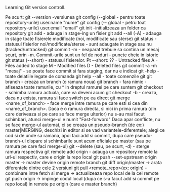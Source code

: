 Learning Git version controll.

Pe scurt:
git --version -versiunea
git config (--global - pentru toate repository-urile) user.name "nume"
git config (-- global - petru toat repository-urile) user.email "email"
git init -initializeaza un folder ca repository
git add - adauga in stage-ing un fisier
git add --all (-A) - adauga in stage toate fisierele modificate (noi, modificate sau sterse)
git status - statusul fisierlor noi/modificate/sterse - sunt adaugate in stage sau nu (tracked/untracked)
git commit -m - neaparat trebuie sa contina un mesaj scurt, prin -m. Commit-urile sunt un fel de noduri -  puncte cheie in istoric
git status (--short) - statusul fisierelor.
Pt --short:
      ?? - Untracked files
      A - Files added to stage
      M - Modified files
      D - Deleted files
git commit -a -m "mesaj"  - se poate face commit si fara staging, dar nu e indicat
git <comanda> -help - toate delatiile legate de comanda
git help --all - toate comenzile git
git branch <name> - creaza un branch (o ramura noua)
git branch  - fara nimic - afiseaza toate ramurile, cu * in dreptul ramurei pe care suntem
git checkout <name> - schimba ramura actuala, care va deveni acum <name>
git checkout -b <name> - creaza, daca nu exista, ramura <name> si face switch pe ea direct
git merge <name_of_branch> - face merge intre ramura pe care esti si cea din <name_of_branch>. 
   Daca e o ramura directa, si nici in prima ramura (din care deriveaza si pe care se face merge ulterior) nu s-au mai facut schimbari, atunci merge-ul e numit "Fast-forword"
   Daca apar conflicte, nu se face merge-ul automat, ci se creaza un pseudo-branch (de ex:) master|MERGING, deschizi in editor si se vad variantele-diferentele; 
   alegi ce cod si de unde sa ramana, apoi faci add si commit, dupa care pseudo-branch-ul dispare si schimbarile sunt acum oficiale pe master (sau pe ramura pe care faci merge-ul) 
git --delete (sau, pe scurt, -d) <branch-name> - sterge ramura respectiva
git remote add origin <URL>  - adauga un repository remote la url-ul respectiv, care e origin la repo local
git push --set-upstream origin master  -> master devine origin remote branch
git diff origin/master  -> arata diferentele dintre cele 2 versiuni
git pull <remote_repo>(ex: origin) - combinare intre fetch si merge -> actualizeaza repo local de la cel remote
git push origin -> impinge codul local (dupa ce s-a facut add si commit pe repo local) in remote pe origin (care e master branch)
